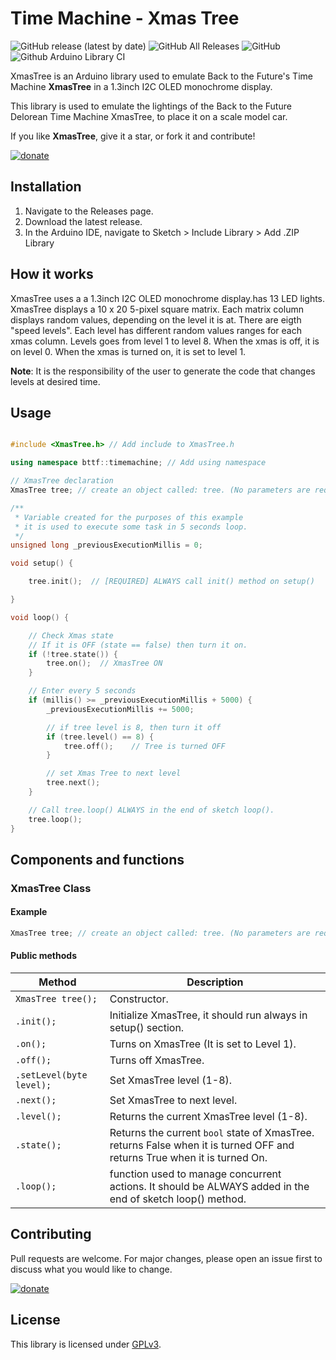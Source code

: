 # Time Machine - Xmas Tree

![GitHub release (latest by date)](https://img.shields.io/github/v/release/Zerfoinder/TimeMachine_XmasTree)
![GitHub All Releases](https://img.shields.io/github/downloads/Zerfoinder/TimeMachine_XmasTree/total)
![GitHub](https://img.shields.io/github/license/Zerfoinder/TimeMachine_XmasTree)
![Github Arduino Library CI](https://github.com/Zerfoinder/TimeMachine_XmasTree/workflows/Github%20Arduino%20Library%20CI/badge.svg)

XmasTree is an Arduino library used to emulate Back to the Future's Time Machine **XmasTree** in a 1.3inch I2C OLED monochrome display.

This library is used to emulate the lightings of the Back to the Future Delorean Time Machine XmasTree, to place it on a scale model car.

If you like **XmasTree**, give it a star, or fork it and contribute!

[![donate](https://img.shields.io/badge/donate-PayPal-blue.svg)](https://paypal.me/zerfoinder)

## Installation

1. Navigate to the Releases page.
1. Download the latest release.
1. In the Arduino IDE, navigate to Sketch > Include Library > Add .ZIP Library

## How it works

XmasTree uses a a 1.3inch I2C OLED monochrome display.has 13 LED lights.
XmasTree displays a 10 x 20 5-pixel square matrix. Each matrix column displays random values, depending on the level it is at. 
There are eigth "speed levels". Each level has different random values ranges for each xmas column. Levels goes from level 1 to level 8.
When the xmas is off, it is on level 0.
When the xmas is turned on,  it is set to level 1.

**Note**: It is the responsibility of the user to generate the code that changes levels at desired time.


## Usage

```C++

#include <XmasTree.h> // Add include to XmasTree.h

using namespace bttf::timemachine; // Add using namespace

// XmasTree declaration
XmasTree tree; // create an object called: tree. (No parameters are required)

/**
 * Variable created for the purposes of this example
 * it is used to execute some task in 5 seconds loop.
 */
unsigned long _previousExecutionMillis = 0;

void setup() {

    tree.init();  // [REQUIRED] ALWAYS call init() method on setup()

}

void loop() {

    // Check Xmas state
    // If it is OFF (state == false) then turn it on.
    if (!tree.state()) {
        tree.on();  // XmasTree ON
    }

    // Enter every 5 seconds
    if (millis() >= _previousExecutionMillis + 5000) {
        _previousExecutionMillis += 5000;

        // if tree level is 8, then turn it off
        if (tree.level() == 8) {
            tree.off();    // Tree is turned OFF
        }

        // set Xmas Tree to next level
        tree.next();
    }

    // Call tree.loop() ALWAYS in the end of sketch loop().
    tree.loop();
}
```

## Components and functions
### XmasTree Class
#### Example
```C++
XmasTree tree; // create an object called: tree. (No parameters are required).
```

#### Public methods
| Method | Description |
| ---------- | ----------- |
| `XmasTree tree();` | Constructor. |
| `.init();` | Initialize XmasTree, it should run always in setup() section. |
| `.on();`   | Turns on XmasTree (It is set to Level 1). |
| `.off();`  | Turns off XmasTree. |
| `.setLevel(byte level);`    | Set XmasTree level (1-8). |
| `.next();`    | Set XmasTree to next level. |
| `.level();`    | Returns the current XmasTree level (1-8). |
| `.state();`    | Returns the current `bool` state of XmasTree. returns False when it is turned OFF and returns True when it is turned On. |
| `.loop();`    | function used to manage concurrent actions. It should be ALWAYS added in the end of sketch loop() method. |

## Contributing
Pull requests are welcome. For major changes, please open an issue first to discuss what you would like to change.

[![donate](https://img.shields.io/badge/donate-PayPal-blue.svg)](https://paypal.me/zerfoinder)

## License
This library is licensed under [GPLv3](https://www.gnu.org/licenses/quick-guide-gplv3.html).
